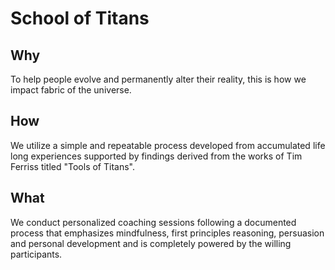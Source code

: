 # School of Titans

## Why

To help people evolve and permanently alter their reality, this is how we impact fabric of the universe.

## How
We utilize a simple and repeatable process developed from accumulated life long experiences supported by findings derived from the works of Tim Ferriss titled "Tools of Titans".

## What
We conduct personalized coaching sessions following a documented process that emphasizes mindfulness, first principles reasoning, persuasion and personal development and is completely powered by the willing participants.
